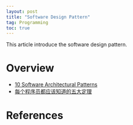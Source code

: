 ```yaml
---
layout: post
title: "Software Design Pattern"
tag: Programming
toc: true
---
```


This article introduce the software design pattern.

<!--more-->

# Overview

* [10 Software Architectural Patterns](/docs/10_Software_Architectural_Patterns.pdf)
* [每个程序员都应该知道的五大定理](/docs/5_Rules.pdf)

# References


